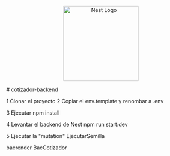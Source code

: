 <p align="center">
  <a href="http://nestjs.com/" target="blank"><img src="https://nestjs.com/img/logo-small.svg" width="200" alt="Nest Logo" /></a>
</p>
# cotizador-backend

1 Clonar el proyecto
2 Copiar el env.template y renombar a .env

3 Ejecutar
npm install

4 Levantar el backend de Nest
npm run start:dev

5 Ejecutar la "mutation" EjecutarSemilla

bacrender
BacCotizador
